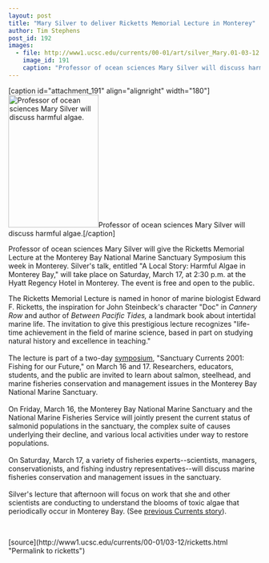 ```yaml
---
layout: post
title: "Mary Silver to deliver Ricketts Memorial Lecture in Monterey"
author: Tim Stephens
post_id: 192
images:
  - file: http://www1.ucsc.edu/currents/00-01/art/silver_Mary.01-03-12.180.jpg
    image_id: 191
    caption: "Professor of ocean sciences Mary Silver will discuss harmful algae."
---
```


[caption id="attachment_191" align="alignright" width="180"]<a href="http://localhost/mysite/wp-content/uploads/2001/03/silver_Mary.01-03-12.180.jpg"><img class="size-full wp-image-191" src="http://localhost/mysite/wp-content/uploads/2001/03/silver_Mary.01-03-12.180.jpg" alt="Professor of ocean sciences Mary Silver will discuss harmful algae." width="180" height="265" /></a>Professor of ocean sciences Mary Silver will discuss harmful algae.[/caption]
<p>
  Professor of ocean sciences Mary Silver will give the Ricketts Memorial Lecture at the Monterey Bay National Marine Sanctuary Symposium this week in Monterey. Silver's talk, entitled "A Local Story: Harmful Algae in Monterey Bay," will take place on Saturday, March 17, at 2:30 p.m. at the Hyatt Regency Hotel in Monterey. The event is free and open to the public.
</p>The Ricketts Memorial Lecture is named in honor of marine biologist Edward F. Ricketts, the inspiration for John Steinbeck's character "Doc" in <i>Cannery Row</i> and author of <i>Between Pacific Tides,</i> a landmark book about intertidal marine life. The invitation to give this prestigious lecture recognizes "life-time achievement in the field of marine science, based in part on studying natural history and excellence in teaching."<br>
<br>
The lecture is part of a two-day <a href="http://www.mbnms.nos.noaa.gov/special/currents2001.html">symposium</a>, "Sanctuary Currents 2001: Fishing for our Future," on March 16 and 17. Researchers, educators, students, and the public are invited to learn about salmon, steelhead, and marine fisheries conservation and management issues in the Monterey Bay National Marine Sanctuary. <b><br>
<br></b>On Friday, March 16, the Monterey Bay National Marine Sanctuary and the National Marine Fisheries Service will jointly present the current status of salmonid populations in the sanctuary, the complex suite of causes underlying their decline, and various local activities under way to restore populations.<br>
<br>
On Saturday, March 17, a variety of fisheries experts--scientists, managers, conservationists, and fishing industry representatives--will discuss marine fisheries conservation and management issues in the sanctuary.<br>
<br>
Silver's lecture that afternoon will focus on work that she and other scientists are conducting to understand the blooms of toxic algae that periodically occur in Monterey Bay. (See <a href="http://www.ucsc.edu/currents/00-01/01-22/toxins.html">previous Currents story</a>).
<p>
  <br>

</p>
[source](http://www1.ucsc.edu/currents/00-01/03-12/ricketts.html "Permalink to ricketts")
